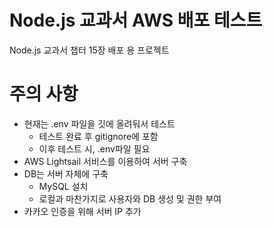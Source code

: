 # Node.js 교과서 AWS 배포 테스트
Node.js 교과서 챕터 15장 배포 용 프로젝트

# 주의 사항
- 현재는 .env 파일을 깃에 올려둬서 테스트
  - 테스트 완료 후 gitignore에 포함
  - 이후 테스트 시, .env파일 필요
- AWS Lightsail 서비스를 이용하여 서버 구축
- DB는 서버 자체에 구축
  - MySQL 설치
  - 로컬과 마찬가지로 사용자와 DB 생성 및 권한 부여
- 카카오 인증을 위해 서버 IP 추가